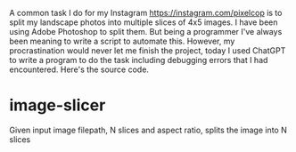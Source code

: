 A common task I do for my Instagram https://instagram.com/pixelcop is to split my landscape photos into multiple slices of 4x5 images. I have been using Adobe Photoshop to split them. But being a programmer I've always been meaning to write a script to automate this. However, my procrastination would never let me finish the project, today I used ChatGPT to write a program to do the task including debugging errors that I had encountered. Here's the source code.

# image-slicer
Given input image filepath, N slices and aspect ratio, splits the image into N slices

